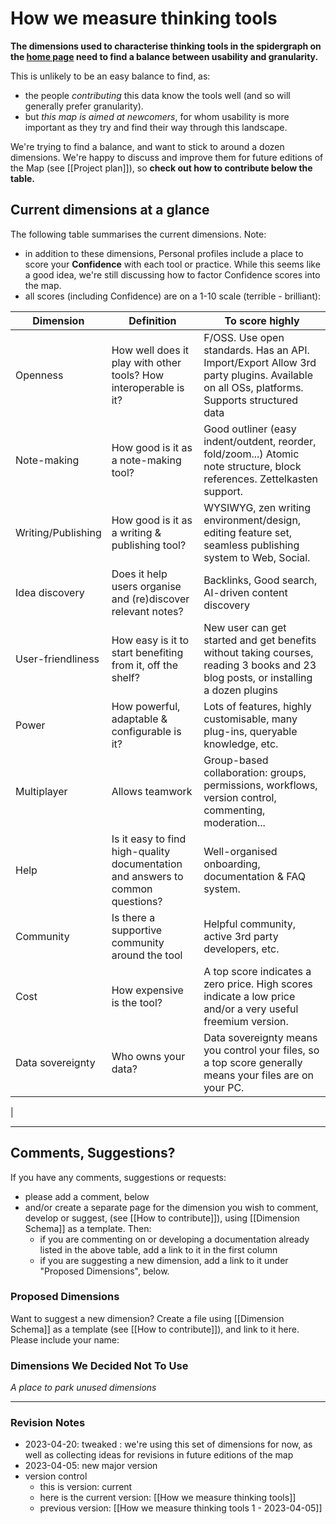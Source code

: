 # How we measure thinking tools

**The dimensions used to characterise thinking tools in the spidergraph on the [home page](README) need to find a balance between usability and granularity.**

This is unlikely to be an easy balance to find, as:

* the people *contributing* this data know the tools well (and so will generally prefer granularity). 
* but *this map is aimed at newcomers*, for whom usability is more important as they try and find their way through this landscape.

We're trying to find a balance, and want to stick to around a dozen dimensions. We're happy to discuss and improve them for future editions of the Map (see [[Project plan]]), so **check out how to contribute below  the table.**

## Current dimensions at a glance

The following table summarises the current dimensions. Note:

* in addition to these dimensions, Personal profiles include a place to score your **Confidence** with each tool or practice. While this seems like a good idea, we're still discussing how to factor Confidence scores into the map.
* all scores (including Confidence) are on a 1-10 scale (terrible - brilliant):

| **Dimension**           | **Definition**                                                                    | **To score highly**                                                                                                                          |
| ------------------ | --------------------------------------------------------------------------------- | --------------------------------------------------------------------------------------------------------------------------------------------- |
| Openness           | How well does it play with other tools? How interoperable is it? | F/OSS.  Use open standards.  Has an API.  Import/Export  Allow 3rd party plugins.  Available on all OSs, platforms.  Supports structured data      |
| Note-making        | How good is it as a note-making tool?                                             | Good outliner (easy indent/outdent, reorder, fold/zoom...)  Atomic note structure, block references.  Zettelkasten support.                       |
| Writing/Publishing | How good is it as a writing & publishing tool?                                    | WYSIWYG, zen writing environment/design, editing feature set, seamless publishing system to Web, Social.                                         |
| Idea discovery     | Does it help users organise and (re)discover relevant notes?                      | Backlinks, Good search, AI-driven content discovery                                                                                               |
| User-friendliness  | How easy is it to start benefiting from it, off the shelf?                        | New user can get started and get benefits without taking courses, reading 3 books and 23 blog posts, or installing a dozen plugins              |
| Power              | How powerful, adaptable & configurable is it?                                     | Lots of features, highly customisable, many plug-ins, queryable knowledge, etc.                                                                  |
| Multiplayer        | Allows teamwork                                                                   | Group-based collaboration: groups, permissions, workflows, version control, commenting, moderation...                                           |
| Help               | Is it easy to find high-quality documentation and answers to common questions?    | Well-organised onboarding, documentation & FAQ system.                                                                                           |
| Community          | Is there a supportive community around the tool                                   | Helpful community, active 3rd party developers, etc.                                                                                            |
| Cost               | How expensive is the tool?                                                         | A top score indicates a zero price. High scores indicate a low price and/or a very useful freemium version.                                                                                |
| Data sovereignty   | Who owns your data?                                                               | Data sovereignty means you control your files, so a top score generally means your files are on your PC.                                                                                                                          |
|

___

## Comments, Suggestions?

If you have any comments, suggestions or requests:

* please add a comment, below
* and/or create a separate page for the dimension you wish to comment, develop or suggest, (see [[How to contribute]]), using [[Dimension Schema]] as a template. Then:
	* if you are commenting on or developing a documentation already listed in the above table, add a link to it in the first column
	* if you are suggesting a new dimension, add a link to it under "Proposed Dimensions", below.


### Proposed Dimensions

Want to suggest a new dimension? Create a file using [[Dimension Schema]] as a template (see [[How to contribute]]), and link to it here. Please include your name:


### Dimensions We Decided Not To Use

_A place to park unused dimensions_


---

### Revision Notes

* 2023-04-20: tweaked : we're using this set of dimensions for now, as well as collecting ideas for revisions in future editions of the map
* 2023-04-05: new major version
* version control
	* this is version: current
	* here is the current version: [[How we measure thinking tools]]
	* previous version:  [[How we measure thinking tools 1 - 2023-04-05]]
